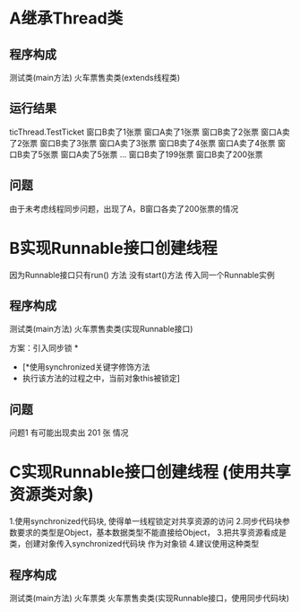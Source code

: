 
# A继承Thread类

## 程序构成
测试类(main方法)
火车票售卖类(extends线程类)

## 运行结果
ticThread.TestTicket
窗口B卖了1张票
窗口A卖了1张票
窗口B卖了2张票
窗口A卖了2张票
窗口B卖了3张票
窗口A卖了3张票
窗口B卖了4张票
窗口A卖了4张票
窗口B卖了5张票
窗口A卖了5张票
...
窗口B卖了199张票
窗口B卖了200张票

## 问题
由于未考虑线程同步问题，出现了A，B窗口各卖了200张票的情况

# B实现Runnable接口创建线程
 因为Runnable接口只有run() 方法 没有start()方法
 传入同一个Runnable实例

## 程序构成
测试类(main方法)
火车票售卖类(实现Runnable接口)

方案：引入同步锁
 *
 *  [*使用synchronized关键字修饰方法
 *    执行该方法的过程之中，当前对象this被锁定]

## 问题
问题1 有可能出现卖出 201 张 情况

# C实现Runnable接口创建线程 (使用共享资源类对象)
  1.使用synchronized代码块, 使得单一线程锁定对共享资源的访问
  2.同步代码块参数要求的类型是Object，基本数据类型不能直接给Object，
  3.把共享资源看成是类，创建对象传入synchronized代码块 作为对象锁
  4.建议使用这种类型

## 程序构成
测试类(main方法)
火车票类
火车票售卖类(实现Runnable接口，使用同步代码块)


